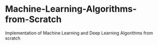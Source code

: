# Machine-Learning-Algorithms-from-Scratch
Implementation of Machine Learning and Deep Learning Algorithms from scratch
